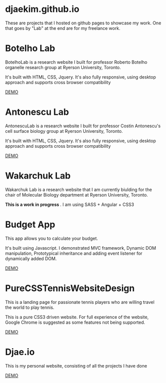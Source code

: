 # djaekim.github.io

 These are projects that I hosted on github pages to showcase my work. One that goes by "Lab" at the end are for my freelance work. 
 
<h1> Botelho Lab </h1>
<p> BotelhoLab is a research website I built for professor Roberto Botelho organelle research group at Ryerson University, Toronto. 
</p>
<p>It's built with HTML, CSS, Jquery. It's also fully responsive, using desktop approach and supports cross browser compatibility</p>
<a target="_blank" href="https://djaekim.github.io/AntonescuLab/index.html"> DEMO </a>


<h1> Antonescu Lab </h1>
<p> AntonescuLab is a research website I built for professor Costin Antonescu's cell surface biology group at Ryerson University, Toronto. 
</p>
<p>It's built with HTML, CSS, Jquery. It's also fully responsive, using desktop approach and supports cross browser compatibility</p>
<a target="_blank" href="https://djaekim.github.io/BotelhoLab/"> DEMO </a>

<h1> Wakarchuk Lab </h1>
<p> Wakarchuk Lab is a research website that I am currently biulding for the chair of Molecular Biology department at Ryerson University, Toronto. 
</p>
<p> <strong> This is a work in progress </strong> . I am using SASS + Angular + CSS3 </p>

<h1>  Budget App </h1>
<p> This app allows you to calculate your budget.
</p>
<p> It's built using Javascript. I demonstrated MVC framework, Dynamic DOM manipulation, Prototypical inheritance and adding event listener for dynamically added DOM. </p>
<a target="_blank" href="https://djaekim.github.io/BudgetApp/"> DEMO </a>

<h1> PureCSSTennisWebsiteDesign </h1>
<p> This is a landing page for passionate tennis players who are willing travel the world to play tennis.
</p>
<p> This is a pure CSS3 driven website. For full experience of the website, Google Chrome is suggested as some features not being supported. </p>
<a target="_blank" href="https://djaekim.github.io/PureCSSTennisWebsiteDesign/"> DEMO </a>

<h1> Djae.io </h1>
<p> This is my personal website, consisting of all the projects I have done
</p>
<a target="_blank" href="https://djaekim.github.io/djae.io/"> DEMO </a>
